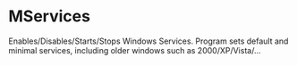 # MServices
Enables/Disables/Starts/Stops Windows Services.  Program sets default and minimal services, including older windows such as 2000/XP/Vista/...
